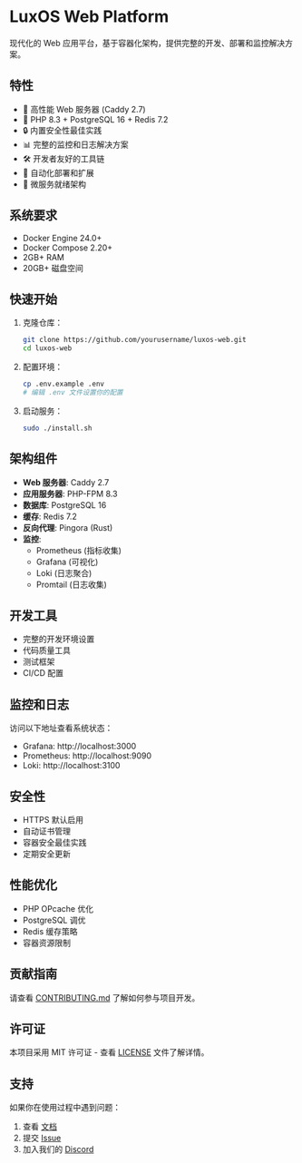 # LuxOS Web Platform

现代化的 Web 应用平台，基于容器化架构，提供完整的开发、部署和监控解决方案。

## 特性

- 🚀 高性能 Web 服务器 (Caddy 2.7)
- 🐘 PHP 8.3 + PostgreSQL 16 + Redis 7.2
- 🔒 内置安全性最佳实践
- 📊 完整的监控和日志解决方案
- 🛠 开发者友好的工具链
- 🔄 自动化部署和扩展
- 🎯 微服务就绪架构

## 系统要求

- Docker Engine 24.0+
- Docker Compose 2.20+
- 2GB+ RAM
- 20GB+ 磁盘空间

## 快速开始

1. 克隆仓库：
   ```bash
   git clone https://github.com/yourusername/luxos-web.git
   cd luxos-web
   ```

2. 配置环境：
   ```bash
   cp .env.example .env
   # 编辑 .env 文件设置你的配置
   ```

3. 启动服务：
   ```bash
   sudo ./install.sh
   ```

## 架构组件

- **Web 服务器**: Caddy 2.7
- **应用服务器**: PHP-FPM 8.3
- **数据库**: PostgreSQL 16
- **缓存**: Redis 7.2
- **反向代理**: Pingora (Rust)
- **监控**: 
  - Prometheus (指标收集)
  - Grafana (可视化)
  - Loki (日志聚合)
  - Promtail (日志收集)

## 开发工具

- 完整的开发环境设置
- 代码质量工具
- 测试框架
- CI/CD 配置

## 监控和日志

访问以下地址查看系统状态：

- Grafana: http://localhost:3000
- Prometheus: http://localhost:9090
- Loki: http://localhost:3100

## 安全性

- HTTPS 默认启用
- 自动证书管理
- 容器安全最佳实践
- 定期安全更新

## 性能优化

- PHP OPcache 优化
- PostgreSQL 调优
- Redis 缓存策略
- 容器资源限制

## 贡献指南

请查看 [CONTRIBUTING.md](CONTRIBUTING.md) 了解如何参与项目开发。

## 许可证

本项目采用 MIT 许可证 - 查看 [LICENSE](LICENSE) 文件了解详情。

## 支持

如果你在使用过程中遇到问题：

1. 查看 [文档](docs/)
2. 提交 [Issue](https://github.com/yourusername/luxos-web/issues)
3. 加入我们的 [Discord](https://discord.gg/yourdiscord)